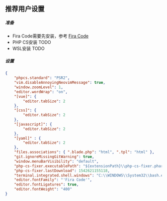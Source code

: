 ## 推荐用户设置

##### 准备

* Fira Code需要先安装，参考 [Fira Code](https://github.com/ydalbj/skills/blob/master/Tools/Editors/VSCode/font.md)
* PHP CS安装 TODO
* WSL安装 TODO

##### 设置
```json
{
    "phpcs.standard": "PSR2",
    "vim.disableAnnoyingNeovimMessage": true,
    "window.zoomLevel": 1,
    "editor.wordWrap": "on",
    "[vue]": {
        "editor.tabSize": 2
    },
    "[css]": {
        "editor.tabSize": 2
    },
    "[javascript]": {
        "editor.tabSize": 2
    },
    "[yaml]" : {
        "editor.tabSize": 2
    },
    "files.associations": { ".blade.php": "html", ".tpl": "html" },
    "git.ignoreMissingGitWarning": true,
    "window.menuBarVisibility": "default",
    "php-cs-fixer.executablePath": "${extensionPath}\\php-cs-fixer.phar",
    "php-cs-fixer.lastDownload": 1542621155118,
    "terminal.integrated.shell.windows": "C:\\WINDOWS\\System32\\bash.exe",
    "editor.fontFamily": "'Fira Code'",
    "editor.fontLigatures": true,
    "editor.fontWeight": "400"
}
```